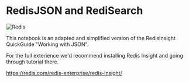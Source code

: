 # RedisJSON and RediSearch

![Redis](https://redis.com/wp-content/themes/wpx/assets/images/logo-redis.svg?auto=webp&quality=85,75&width=120)

This notebook is an adapted and simplified version of the RedisInsight QuickGuide "Working with JSON".

For the full exterience we'd recommend installing Redis Insight and going through tutorial there.

https://redis.com/redis-enterprise/redis-insight/